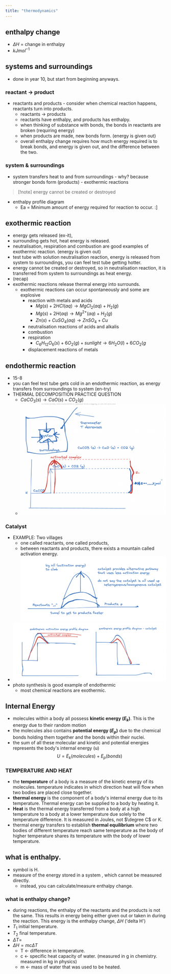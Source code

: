 ```yaml
---
title: "thermodynamics"
---
```


## enthalpy change
- $\Delta H$ = change in enthalpy
- $kJmol^{-1}$ 

## systems and surroundings
- done in year 10, but start from beginning anyways.
### reactant -> product
- reactants and products - consider when chemical reaction happens, reactants turn into products.
	- reactants -> products
	- reactants have enthalpy, and products has enthalpy.
	- when thinking of substance with bonds, the bonds in reactants are broken (requiring energy)
	- when products are made, new bonds form. (energy is given out)
	- overall enthalpy change requires how much energy required is to break bonds, and energy is given out, and the difference between the two.
### system & surroundings
- system transfers heat to and from surroundings - why? because stronger bonds form (products) - exothermic reactions
>[!note] energy cannot be created or destroyed
- enthalpy profile diagram
	- Ea = Minimum amount of energy required for reaction to occur. :]

## exothermic reaction
- energy gets released (ex-it),
- surrounding gets hot, heat energy is released.
- neutralisation, respiration and combustion are good examples of exothermic reaction. (energy is given out)
- test tube with solution neutralisation reaction, energy is released from system to surroundings, you can feel test tube getting hotter.
- energy cannot be created or destroyed, so in neutralisation reaction, it is transferred from system to surroundings as heat energy.
- (recap)
- exothermic reactions release thermal energy into surrounds.
	- exothermic reactions can occur spontaneously and some are explosive
		- reaction with metals and acids
			- $Mg (s) + 2HCl (aq) \to MgCl_{2} (aq) + H_{2} (g)$
			- $Mg (s) + 2H (aq)\to Mg^{2+}(aq)+H_{2}(g)$
			- $Zn (s) + CuSO_{4} (aq) \to ZnSO_{4} + Cu$
		- neutralisation reactions of acids and alkalis
		- combustion
		- respiration
			- $C_{6}H_{12}O_{6} (s) + 6O_{2} (g)+ sunlight \to 6H_{2}O (l)+ 6CO_{2} (g$
		- displacement reactions of metals
## endothermic reaction
- 15-8
- you can feel test tube gets cold in an endothermic reaction, as energy transfers from surroundings to system (en-try)
- THERMAL DECOMPOSITION PRACTICE QUESTION
	- $CaCO_{3}(s)\to CaO(s)+CO_{2}(g)$
	- ![500](notes/images/Screen%20Shot%202023-08-15%20at%2012.23.56%20pm.png)
### Catalyst
- EXAMPLE: Two villages
	- one called reactants, one called products,
	- between reactants and products, there exists a mountain called activation energy.![](notes/images/Screen%20Shot%202023-08-15%20at%2012.27.32%20pm.png)
- ![](notes/images/Screen%20Shot%202023-08-15%20at%2012.29.19%20pm.png)
- photo synthesis is good example of endothermic
	- most chemical reactions are exothermic.

## Internal Energy
- molecules within a body all possess **kinetic energy ($E_k$)**. This is the energy due to their random motion
- the molecules also contains **potential energy ($E_{p}$)** due to the chemical bonds holding them together and the bonds within their nuclei.
- the sum of all these molecular and kinetic and potential energies represents the body's internal energy (u)$$U=E_{k}(molecules)+E_{p} (bonds)$$
### TEMPERATURE AND HEAT
- the **temperature** of a body is a measure of the kinetic energy of its molecules. temperature indicates in which direction heat will flow when two bodies are placed close together.
- **thermal energy** is the component of a body's internal energy due to its temperature. Thermal energy can be supplied to a body by heating it.
- **Heat** is the thermal energy transferred from a body at a high temperature to a body at a lower temperature due solely to the temperature difference. It is measured in Joules, not $\degree C$ or K.
- thermal energy transfers to establish **thermal equilibrium** where two bodies of different temperature reach same temperature as the body of higher temperature shares its temperature with the body of lower temperature.
## what is enthalpy.
- symbol is H.
- measure of the energy stored in a system , which cannot be measured directly.
	- instead, you can calculate/measure enthalpy change.
### what is enthalpy change?
- during reactions, the enthalpy of the reactants and the products is not the same. This results in energy being either given out or taken in during the reaction. This energy is the enthalpy change, $\Delta H$ ('delta H')
- $T_{1}$ initial temperature.
- $T_{2}$ final temperature.
- $\Delta T =$
- $\Delta H = mc\Delta T$ 
	- T <- difference in temperature.
	- c <- specific heat capacity of water. (measured in g in chemistry. measured in kg in physics)
	- m <- mass of water that was used to be heated.